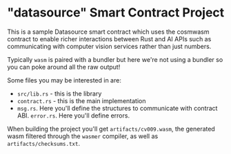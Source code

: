 # "datasource" Smart Contract Project

This is a sample Datasource smart contract which uses the cosmwasm contract to
enable richer interactions between Rust and AI APIs such as communicating with
computer vision services rather than just numbers.

Typically `wasm` is paired with a bundler but here we're not using a
bundler so you can poke around all the raw output!

Some files you may be interested in are:

- `src/lib.rs` - this is the library
- `contract.rs` - this is the main implementation
- `msg.rs`. Here you'll define the structures to communicate with contract ABI.
  `error.rs`. Here you'll define errors.

When building the project you'll get `artifacts/cv009.wasm`, the generated wasm
filtered through the `wasmer` compiler, as well as `artifacts/checksums.txt`.
